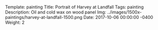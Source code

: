 Template: painting
Title:  Portrait of Harvey at Landfall
Tags: painting
Description: Oil and cold wax on wood panel
Img: ../images/1500x-paintings/harvey-at-landfall-1500.png
Date: 2017-10-06 00:00:00 -0400
Weight: 2
